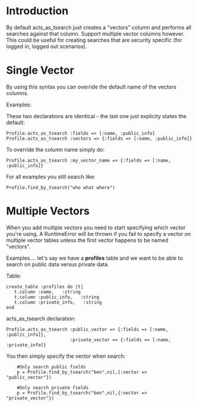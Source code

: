 # Introduction #

By default acts\_as\_tsearch just creates a "vectors" column and performs all searches against that column.  Support multiple vector columns however.  This could be useful for creating searches that are security specific (for logged in, logged out scenarios).

# Single Vector #

By using this syntax you can override the default name of the vectors columns.

Examples:

These two declarations are identical - the last one just explicity states the default:
```
Profile.acts_as_tsearch :fields => [:name, :public_info]
Profile.acts_as_tsearch :vectors => {:fields => [:name, :public_info]}
```

To override the column name simply do:
```
Profile.acts_as_tsearch :my_vector_name => {:fields => [:name, :public_info]}
```

For all examples you still search like:
```
Profile.find_by_tsearch("who what where")
```

# Multiple Vectors #

When you add multiple vectors you need to start specifying which vector you're using.  A RuntimeError will be thrown if you fail to specify a vector on multiple vector tables unless the first vector happens to be named "vectors".

Examples.... let's say we have a **profiles** table and we want to be able to search on public data versus private data.

Table:
```
create_table :profiles do |t|
   t.column :name,   :string
   t.column :public_info,   :string
   t.column :private_info,   :string
end
```

acts\_as\_tsearch declaration:
```
Profile.acts_as_tsearch :public_vector => {:fields => [:name, :public_info]},
                        :private_vector => {:fields => [:name, :private_info]}
```

You then simply specify the vector when search:
```
    #Only search public fields
    p = Profile.find_by_tsearch("ben",nil,{:vector => "public_vector"})

    #Only search private fields
    p = Profile.find_by_tsearch("ben",nil,{:vector => "private_vector"})
```

